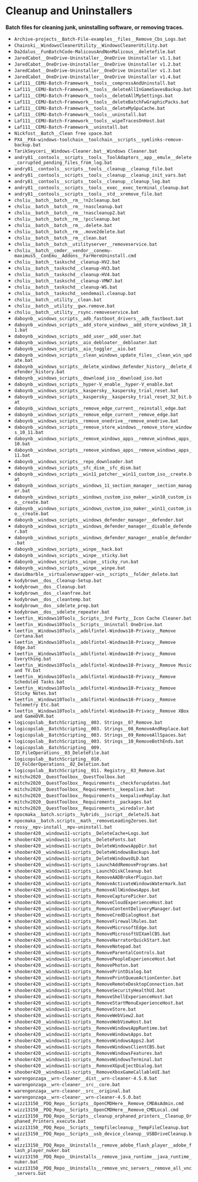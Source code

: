 # Cleanup and Uninstallers

**Batch files for cleaning junk, uninstalling software, or removing traces.**

- `Archive-projects__Batch-File-examples__files__Remove_Cbs_Logs.bat`
- `Chainski__WindowsCleanerUtility__WindowsCleanerUtility.bat`
- `Da2dalus__FunBatchCode-MalicousAndNonMalicous__deletefile.bat`
- `JaredCabot__OneDrive-Uninstaller__OneDrive Uninstaller v1.1.bat`
- `JaredCabot__OneDrive-Uninstaller__OneDrive Uninstaller v1.2.bat`
- `JaredCabot__OneDrive-Uninstaller__OneDrive Uninstaller v1.3.bat`
- `JaredCabot__OneDrive-Uninstaller__OneDrive Uninstaller v1.4.bat`
- `Laf111__CEMU-Batch-Framework__tools__compressAndUninstall.bat`
- `Laf111__CEMU-Batch-Framework__tools__deleteAllInGameSavesBackup.bat`
- `Laf111__CEMU-Batch-Framework__tools__deleteAllMySettings.bat`
- `Laf111__CEMU-Batch-Framework__tools__deleteBatchFwGraphicPacks.bat`
- `Laf111__CEMU-Batch-Framework__tools__deleteMyGpuCache.bat`
- `Laf111__CEMU-Batch-Framework__tools__uninstall.bat`
- `Laf111__CEMU-Batch-Framework__tools__wipeTracesOnHost.bat`
- `Laf111__CEMU-Batch-Framework__uninstall.bat`
- `Nickfost__Batch__Clean free space.bat`
- `PX4__PX4-windows-toolchain__toolchain__scripts__symlinks-remove-backup.bat`
- `TarikSeyceri__Windows-Cleaner.bat__Windows Cleaner.bat`
- `andry81__contools__scripts__tools__ToolAdaptors__app__emule__delete_corrupted_pending_files_from_log.bat`
- `andry81__contools__scripts__tools__cleanup__cleanup_file.bat`
- `andry81__contools__scripts__tools__cleanup__cleanup_init_vars.bat`
- `andry81__contools__scripts__tools__cleanup__cleanup_log.bat`
- `andry81__contools__scripts__tools__exec__exec_terminal_cleanup.bat`
- `andry81__contools__scripts__tools__std__xremove_file.bat`
- `chsliu__batch__batch__rm__!n2cleanup.bat`
- `chsliu__batch__batch__rm__!nascleanup.bat`
- `chsliu__batch__batch__rm__!nascleanup2.bat`
- `chsliu__batch__batch__rm__!pccleanup.bat`
- `chsliu__batch__batch__rm__.delete.bat`
- `chsliu__batch__batch__rm__.move2delete.bat`
- `chsliu__batch__batch__rm__clean.bat`
- `chsliu__batch__batch__utilityserver__removeservice.bat`
- `chsliu__batch__cmder__vendor__conemu-maximus5__ConEmu__Addons__FarHereUninstall.cmd`
- `chsliu__batch__taskschd__cleanup-HV2.bat`
- `chsliu__batch__taskschd__cleanup-HV3.bat`
- `chsliu__batch__taskschd__cleanup-HV4.bat`
- `chsliu__batch__taskschd__cleanup-VMW7.bat`
- `chsliu__batch__taskschd__cleanup-WS.bat`
- `chsliu__batch__taskschd__sendemail.cleanup.bat`
- `chsliu__batch__utility__clean.bat`
- `chsliu__batch__utility__gwx.remove.bat`
- `chsliu__batch__utility__rsync.removeservice.bat`
- `daboynb__windows_scripts__adb_fastboot_drivers__adb_fastboot.bat`
- `daboynb__windows_scripts__add_store_windows__add_store_windows_10_11.bat`
- `daboynb__windows_scripts__add_user__add_user.bat`
- `daboynb__windows_scripts__aio_debloater__debloater.bat`
- `daboynb__windows_scripts__aio_toggler__aio.bat`
- `daboynb__windows_scripts__clean_windows_update_files__clean_win_update.bat`
- `daboynb__windows_scripts__delete_windows_defender_history__delete_defender_history.bat`
- `daboynb__windows_scripts__download_iso__download_iso.bat`
- `daboynb__windows_scripts__hyper-V_enable__hyper-V_enable.bat`
- `daboynb__windows_scripts__kaspersky__kaspersky_trial_reset.bat`
- `daboynb__windows_scripts__kaspersky__kaspersky_trial_reset_32_bit.bat`
- `daboynb__windows_scripts__remove_edge_current__reinstall_edge.bat`
- `daboynb__windows_scripts__remove_edge_current__remove_edge.bat`
- `daboynb__windows_scripts__remove_onedrive__remove_onedrive.bat`
- `daboynb__windows_scripts__remove_store_windows__remove_store_windows_10_11.bat`
- `daboynb__windows_scripts__remove_windows_apps__remove_windows_apps_10.bat`
- `daboynb__windows_scripts__remove_windows_apps__remove_windows_apps_11.bat`
- `daboynb__windows_scripts__repo_downloader.bat`
- `daboynb__windows_scripts__sfc_dism__sfc_dism.bat`
- `daboynb__windows_scripts__win11_patcher__win11_custom_iso__create.bat`
- `daboynb__windows_scripts__windows_11_section_manager__section_manager.bat`
- `daboynb__windows_scripts__windows_custom_iso_maker__win10_custom_iso__create.bat`
- `daboynb__windows_scripts__windows_custom_iso_maker__win11_custom_iso__create.bat`
- `daboynb__windows_scripts__windows_defender_manager__defender.bat`
- `daboynb__windows_scripts__windows_defender_manager__disable_defender.bat`
- `daboynb__windows_scripts__windows_defender_manager__enable_defender.bat`
- `daboynb__windows_scripts__winpe__hack.bat`
- `daboynb__windows_scripts__winpe__sticky.bat`
- `daboynb__windows_scripts__winpe__sticky_run.bat`
- `daboynb__windows_scripts__winpe__winpe.bat`
- `davidmarble__virtualenvwrapper-win__scripts__folder_delete.bat`
- `kodybrown__dos__Cleanup-Setup.bat`
- `kodybrown__dos__Cleanup.bat`
- `kodybrown__dos__cleanfree.bat`
- `kodybrown__dos__cleantemp.bat`
- `kodybrown__dos__sdelete_prep.bat`
- `kodybrown__dos__sdelete_repeater.bat`
- `leetfin__Windows10Tools__Scripts__3rd Party__Icon Cache Cleaner.bat`
- `leetfin__Windows10Tools__Scripts__Uninstall OneDrive.bat`
- `leetfin__Windows10Tools__adolfintel-Windows10-Privacy__Remove Cortana.bat`
- `leetfin__Windows10Tools__adolfintel-Windows10-Privacy__Remove Edge.bat`
- `leetfin__Windows10Tools__adolfintel-Windows10-Privacy__Remove Everything.bat`
- `leetfin__Windows10Tools__adolfintel-Windows10-Privacy__Remove Music and TV.bat`
- `leetfin__Windows10Tools__adolfintel-Windows10-Privacy__Remove Scheduled Tasks.bat`
- `leetfin__Windows10Tools__adolfintel-Windows10-Privacy__Remove Sticky Notes.bat`
- `leetfin__Windows10Tools__adolfintel-Windows10-Privacy__Remove Telemetry Etc.bat`
- `leetfin__Windows10Tools__adolfintel-Windows10-Privacy__Remove XBox and GameDVR.bat`
- `logicopslab__BatchScripting__003. Strings__07_Remove.bat`
- `logicopslab__BatchScripting__003. Strings__08_RemoveAndReplace.bat`
- `logicopslab__BatchScripting__003. Strings__09_RemoveAllSpaces.bat`
- `logicopslab__BatchScripting__003. Strings__10_RemoveBothEnds.bat`
- `logicopslab__BatchScripting__009. IO_FileOperations__03_DeleteFile.bat`
- `logicopslab__BatchScripting__010. IO_FolderOperations__02_Deletion.bat`
- `logicopslab__BatchScripting__011. Registry__03_Remove.bat`
- `mitchv2020__QuestToolbox__QuestToolbox.bat`
- `mitchv2020__QuestToolbox__Requirements__checkforupdates.bat`
- `mitchv2020__QuestToolbox__Requirements__keepalive.bat`
- `mitchv2020__QuestToolbox__Requirements__keepaliveReplay.bat`
- `mitchv2020__QuestToolbox__Requirements__packages.bat`
- `mitchv2020__QuestToolbox__Requirements__wiredalvr.bat`
- `npocmaka__batch.scripts__hybrids__jscript__deleteJS.bat`
- `npocmaka__batch.scripts__math__removeLeadingZeroes.bat`
- `rossy__mpv-install__mpv-uninstall.bat`
- `shoober420__windows11-scripts__DeleteCache+Logs.bat`
- `shoober420__windows11-scripts__DeleteFonts.bat`
- `shoober420__windows11-scripts__DeleteWindowsAppDir.bat`
- `shoober420__windows11-scripts__DeleteWindowsBackups.bat`
- `shoober420__windows11-scripts__DeleteWindowsOLD.bat`
- `shoober420__windows11-scripts__LaunchAddRemovePrograms.bat`
- `shoober420__windows11-scripts__LaunchDiskCleanup.bat`
- `shoober420__windows11-scripts__RemoveAADBrokerPlugin.bat`
- `shoober420__windows11-scripts__RemoveActivateWindowsWatermark.bat`
- `shoober420__windows11-scripts__RemoveAllWindowsApps.bat`
- `shoober420__windows11-scripts__RemoveCapturePicker.bat`
- `shoober420__windows11-scripts__RemoveCloudExperienceHost.bat`
- `shoober420__windows11-scripts__RemoveContentDeliveryManager.bat`
- `shoober420__windows11-scripts__RemoveCredDialogHost.bat`
- `shoober420__windows11-scripts__RemoveFirewallRules.bat`
- `shoober420__windows11-scripts__RemoveMicrosoftEdge.bat`
- `shoober420__windows11-scripts__RemoveMicrosoftUIXamlCBS.bat`
- `shoober420__windows11-scripts__RemoveNarratorQuickStart.bat`
- `shoober420__windows11-scripts__RemoveNotepad.bat`
- `shoober420__windows11-scripts__RemoveParentalControls.bat`
- `shoober420__windows11-scripts__RemovePeopleExperienceHost.bat`
- `shoober420__windows11-scripts__RemovePhoton.bat`
- `shoober420__windows11-scripts__RemovePrintDialog.bat`
- `shoober420__windows11-scripts__RemovePrintQueueActionCenter.bat`
- `shoober420__windows11-scripts__RemoveRemoteDesktopConnection.bat`
- `shoober420__windows11-scripts__RemoveSecurityHealthUI.bat`
- `shoober420__windows11-scripts__RemoveShellExperienceHost.bat`
- `shoober420__windows11-scripts__RemoveStartMenuExperienceHost.bat`
- `shoober420__windows11-scripts__RemoveStore.bat`
- `shoober420__windows11-scripts__RemoveWebView2.bat`
- `shoober420__windows11-scripts__RemoveWebViewHost.bat`
- `shoober420__windows11-scripts__RemoveWindowsAppRuntime.bat`
- `shoober420__windows11-scripts__RemoveWindowsApps.bat`
- `shoober420__windows11-scripts__RemoveWindowsApps2.bat`
- `shoober420__windows11-scripts__RemoveWindowsClientCBS.bat`
- `shoober420__windows11-scripts__RemoveWindowsFeatures.bat`
- `shoober420__windows11-scripts__RemoveWindowsTerminal.bat`
- `shoober420__windows11-scripts__RemoveXGpuEjectDialog.bat`
- `shoober420__windows11-scripts__RemoveXboxGameCallableUI.bat`
- `warengonzaga__wrn-cleaner__dist__wrn-cleaner-4.5.0.bat`
- `warengonzaga__wrn-cleaner__src__core.bat`
- `warengonzaga__wrn-cleaner__src__original.bat`
- `warengonzaga__wrn-cleaner__wrn-cleaner-4.5.0.bat`
- `wizz13150__PDQ_Repo__Scripts__OpenCMDHere__Remove_CMDAsAdmin.cmd`
- `wizz13150__PDQ_Repo__Scripts__OpenCMDHere__Remove_CMDLocal.cmd`
- `wizz13150__PDQ_Repo__Scripts__cleanup_orphaned_printers__Cleanup_Orphaned_Printers_execute.bat`
- `wizz13150__PDQ_Repo__Scripts__tempfilecleanup__TempFileCleanup.bat`
- `wizz13150__PDQ_Repo__Scripts__usb_device_cleanup__USBDriveCleanup.bat`
- `wizz13150__PDQ_Repo__Uninstalls__remove_adobe_flash_player__adobe_flash_player_nuker.bat`
- `wizz13150__PDQ_Repo__Uninstalls__remove_java_runtime__java_runtime_nuker.bat`
- `wizz13150__PDQ_Repo__Uninstalls__remove_vnc_servers__remove_all_vnc_servers.bat`
